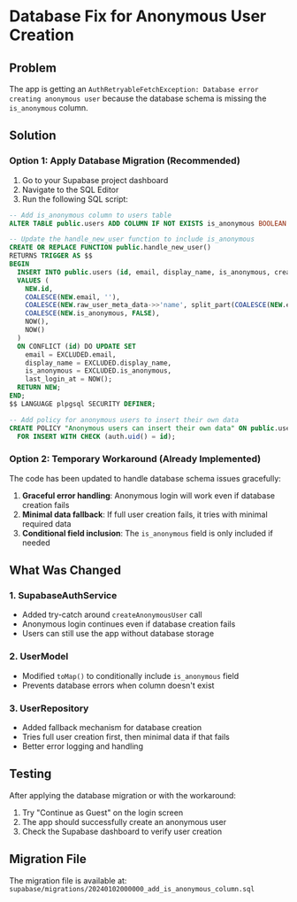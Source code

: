 # Database Fix for Anonymous User Creation

## Problem
The app is getting an `AuthRetryableFetchException: Database error creating anonymous user` because the database schema is missing the `is_anonymous` column.

## Solution

### Option 1: Apply Database Migration (Recommended)
1. Go to your Supabase project dashboard
2. Navigate to the SQL Editor
3. Run the following SQL script:

```sql
-- Add is_anonymous column to users table
ALTER TABLE public.users ADD COLUMN IF NOT EXISTS is_anonymous BOOLEAN NOT NULL DEFAULT FALSE;

-- Update the handle_new_user function to include is_anonymous
CREATE OR REPLACE FUNCTION public.handle_new_user()
RETURNS TRIGGER AS $$
BEGIN
  INSERT INTO public.users (id, email, display_name, is_anonymous, created_at, last_login_at)
  VALUES (
    NEW.id,
    COALESCE(NEW.email, ''),
    COALESCE(NEW.raw_user_meta_data->>'name', split_part(COALESCE(NEW.email, ''), '@', 1), 'Anonymous User'),
    COALESCE(NEW.is_anonymous, FALSE),
    NOW(),
    NOW()
  )
  ON CONFLICT (id) DO UPDATE SET
    email = EXCLUDED.email,
    display_name = EXCLUDED.display_name,
    is_anonymous = EXCLUDED.is_anonymous,
    last_login_at = NOW();
  RETURN NEW;
END;
$$ LANGUAGE plpgsql SECURITY DEFINER;

-- Add policy for anonymous users to insert their own data
CREATE POLICY "Anonymous users can insert their own data" ON public.users
  FOR INSERT WITH CHECK (auth.uid() = id);
```

### Option 2: Temporary Workaround (Already Implemented)
The code has been updated to handle database schema issues gracefully:

1. **Graceful error handling**: Anonymous login will work even if database creation fails
2. **Minimal data fallback**: If full user creation fails, it tries with minimal required data
3. **Conditional field inclusion**: The `is_anonymous` field is only included if needed

## What Was Changed

### 1. SupabaseAuthService
- Added try-catch around `createAnonymousUser` call
- Anonymous login continues even if database creation fails
- Users can still use the app without database storage

### 2. UserModel
- Modified `toMap()` to conditionally include `is_anonymous` field
- Prevents database errors when column doesn't exist

### 3. UserRepository
- Added fallback mechanism for database creation
- Tries full user creation first, then minimal data if that fails
- Better error logging and handling

## Testing
After applying the database migration or with the workaround:

1. Try "Continue as Guest" on the login screen
2. The app should successfully create an anonymous user
3. Check the Supabase dashboard to verify user creation

## Migration File
The migration file is available at: `supabase/migrations/20240102000000_add_is_anonymous_column.sql`
